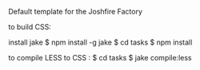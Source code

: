 Default template for the Joshfire Factory

to build CSS:

install jake
$ npm install -g jake
$ cd tasks
$ npm install

to compile LESS to CSS :
$ cd tasks
$ jake compile:less
